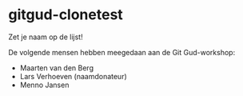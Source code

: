 # gitgud-clonetest
Zet je naam op de lijst!

De volgende mensen hebben meegedaan aan de Git Gud-workshop:

- Maarten van den Berg
- Lars Verhoeven (naamdonateur)
- Menno Jansen